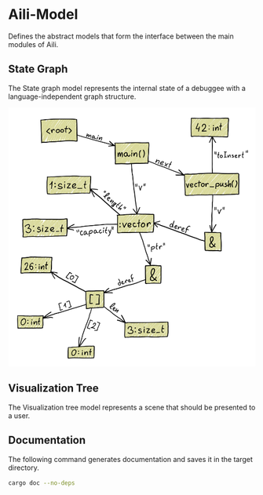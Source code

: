 # Aili-Model

Defines the abstract models that form the interface between
the main modules of Aili.

## State Graph

The State graph model represents the internal state of a debuggee
with a language-independent graph structure.

![State graph of a C implementation of vector](../assets/state.png)

## Visualization Tree

The Visualization tree model represents a scene that should be presented
to a user.

## Documentation

The following command generates documentation and saves it
in the target directory.

```sh
cargo doc --no-deps
```
